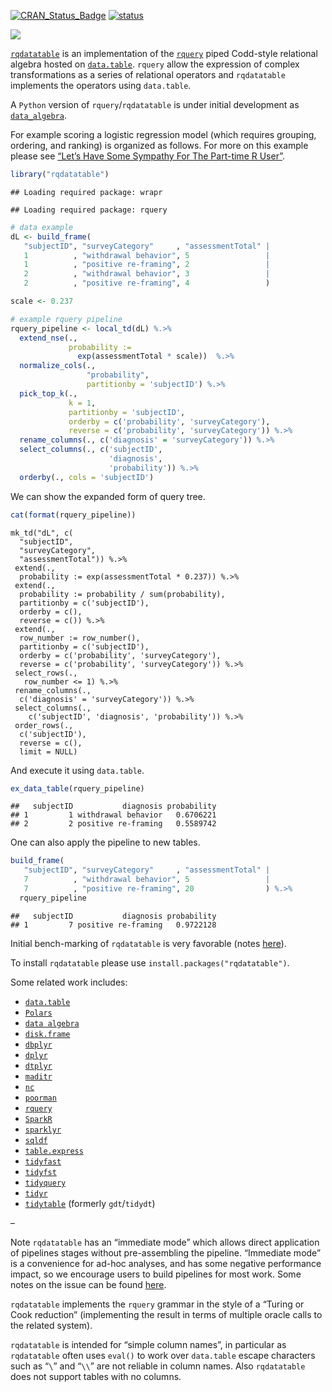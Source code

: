 
<!-- README.md is generated from README.Rmd. Please edit that file -->

[![CRAN_Status_Badge](https://www.r-pkg.org/badges/version/rqdatatable)](https://cran.r-project.org/package=rqdatatable)
[![status](https://tinyverse.netlify.com/badge/rqdatatable)](https://CRAN.R-project.org/package=rqdatatable)

![](https://github.com/WinVector/rqdatatable/raw/master/tools/rqdatatable.png)

[`rqdatatable`](https://github.com/WinVector/rqdatatable) is an
implementation of the [`rquery`](https://github.com/WinVector/rquery)
piped Codd-style relational algebra hosted on
[`data.table`](https://rdatatable.gitlab.io/data.table/). `rquery` allow
the expression of complex transformations as a series of relational
operators and `rqdatatable` implements the operators using `data.table`.

A `Python` version of `rquery`/`rqdatatable` is under initial
development as
[`data_algebra`](https://github.com/WinVector/data_algebra).

For example scoring a logistic regression model (which requires
grouping, ordering, and ranking) is organized as follows. For more on
this example please see [“Let’s Have Some Sympathy For The Part-time R
User”](https://win-vector.com/2017/08/04/lets-have-some-sympathy-for-the-part-time-r-user/).

``` r
library("rqdatatable")
```

    ## Loading required package: wrapr

    ## Loading required package: rquery

``` r
# data example
dL <- build_frame(
   "subjectID", "surveyCategory"     , "assessmentTotal" |
   1          , "withdrawal behavior", 5                 |
   1          , "positive re-framing", 2                 |
   2          , "withdrawal behavior", 3                 |
   2          , "positive re-framing", 4                 )
```

``` r
scale <- 0.237

# example rquery pipeline
rquery_pipeline <- local_td(dL) %.>%
  extend_nse(.,
             probability :=
               exp(assessmentTotal * scale))  %.>% 
  normalize_cols(.,
                 "probability",
                 partitionby = 'subjectID') %.>%
  pick_top_k(.,
             k = 1,
             partitionby = 'subjectID',
             orderby = c('probability', 'surveyCategory'),
             reverse = c('probability', 'surveyCategory')) %.>% 
  rename_columns(., c('diagnosis' = 'surveyCategory')) %.>%
  select_columns(., c('subjectID', 
                      'diagnosis', 
                      'probability')) %.>%
  orderby(., cols = 'subjectID')
```

We can show the expanded form of query tree.

``` r
cat(format(rquery_pipeline))
```

    mk_td("dL", c(
      "subjectID",
      "surveyCategory",
      "assessmentTotal")) %.>%
     extend(.,
      probability := exp(assessmentTotal * 0.237)) %.>%
     extend(.,
      probability := probability / sum(probability),
      partitionby = c('subjectID'),
      orderby = c(),
      reverse = c()) %.>%
     extend(.,
      row_number := row_number(),
      partitionby = c('subjectID'),
      orderby = c('probability', 'surveyCategory'),
      reverse = c('probability', 'surveyCategory')) %.>%
     select_rows(.,
       row_number <= 1) %.>%
     rename_columns(.,
      c('diagnosis' = 'surveyCategory')) %.>%
     select_columns(., 
        c('subjectID', 'diagnosis', 'probability')) %.>%
     order_rows(.,
      c('subjectID'),
      reverse = c(),
      limit = NULL)

And execute it using `data.table`.

``` r
ex_data_table(rquery_pipeline)
```

    ##   subjectID           diagnosis probability
    ## 1         1 withdrawal behavior   0.6706221
    ## 2         2 positive re-framing   0.5589742

One can also apply the pipeline to new tables.

``` r
build_frame(
   "subjectID", "surveyCategory"     , "assessmentTotal" |
   7          , "withdrawal behavior", 5                 |
   7          , "positive re-framing", 20                ) %.>%
  rquery_pipeline
```

    ##   subjectID           diagnosis probability
    ## 1         7 positive re-framing   0.9722128

Initial bench-marking of `rqdatatable` is very favorable (notes
[here](https://win-vector.com/2018/06/03/rqdatatable-rquery-powered-by-data-table/)).

To install `rqdatatable` please use `install.packages("rqdatatable")`.

Some related work includes:

- [`data.table`](https://rdatatable.gitlab.io/data.table/)
- [`Polars`](https://www.pola.rs)
- [`data algebra`](https://github.com/WinVector/data_algebra)
- [`disk.frame`](https://github.com/DiskFrame/disk.frame)
- [`dbplyr`](https://dbplyr.tidyverse.org)
- [`dplyr`](https://dplyr.tidyverse.org)
- [`dtplyr`](https://github.com/tidyverse/dtplyr)
- [`maditr`](https://github.com/gdemin/maditr)
- [`nc`](https://github.com/tdhock/nc)
- [`poorman`](https://github.com/nathaneastwood/poorman)
- [`rquery`](https://github.com/WinVector/rquery)
- [`SparkR`](https://CRAN.R-project.org/package=SparkR)
- [`sparklyr`](https://spark.rstudio.com)
- [`sqldf`](https://github.com/ggrothendieck/sqldf)
- [`table.express`](https://github.com/asardaes/table.express)
- [`tidyfast`](https://github.com/TysonStanley/tidyfast)
- [`tidyfst`](https://github.com/hope-data-science/tidyfst)
- [`tidyquery`](https://github.com/ianmcook/tidyquery)
- [`tidyr`](https://tidyr.tidyverse.org)
- [`tidytable`](https://github.com/markfairbanks/tidytable) (formerly
  `gdt`/`tidydt`)

–

Note `rqdatatable` has an “immediate mode” which allows direct
application of pipelines stages without pre-assembling the pipeline.
“Immediate mode” is a convenience for ad-hoc analyses, and has some
negative performance impact, so we encourage users to build pipelines
for most work. Some notes on the issue can be found
[here](https://github.com/WinVector/rqdatatable/blob/master/extras/ImmediateIssue.md).

`rqdatatable` implements the `rquery` grammar in the style of a “Turing
or Cook reduction” (implementing the result in terms of multiple oracle
calls to the related system).

`rqdatatable` is intended for “simple column names”, in particular as
`rqdatatable` often uses `eval()` to work over `data.table` escape
characters such as “`\`” and “`\\`” are not reliable in column names.
Also `rqdatatable` does not support tables with no columns.
